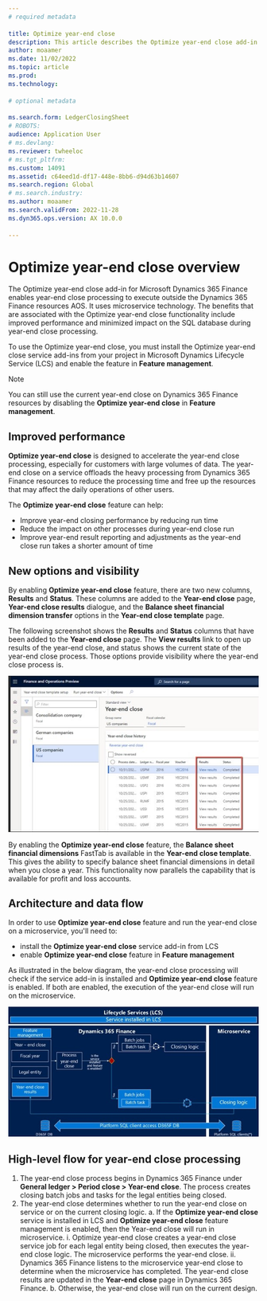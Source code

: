 ```yaml
---
# required metadata

title: Optimize year-end close 
description: This article describes the Optimize year-end close add-in that is available for the general ledger year-end close process. 
author: moaamer
ms.date: 11/02/2022
ms.topic: article
ms.prod: 
ms.technology: 

# optional metadata

ms.search.form: LedgerClosingSheet
# ROBOTS: 
audience: Application User
# ms.devlang: 
ms.reviewer: twheeloc
# ms.tgt_pltfrm: 
ms.custom: 14091
ms.assetid: c64eed1d-df17-448e-8bb6-d94d63b14607
ms.search.region: Global
# ms.search.industry: 
ms.author: moaamer
ms.search.validFrom: 2022-11-28
ms.dyn365.ops.version: AX 10.0.0

---
```


# Optimize year-end close overview

The Optimize year-end close add-in for Microsoft Dynamics 365 Finance enables year-end close processing to execute outside the Dynamics 365 Finance resources AOS. It 
uses microservice technology. The benefits that are associated with the Optimize year-end close functionality include improved performance and minimized impact on the 
SQL database during year-end close processing. 

To use the Optimize year-end close, you must install the Optimize year-end close service add-ins from your project in Microsoft Dynamics Lifecycle Service (LCS) and 
enable the feature in **Feature management**.

> [!NOTE] 
> You can still use the current year-end close on Dynamics 365 Finance resources by disabling the **Optimize year-end close** in **Feature management**. 

## Improved performance

**Optimize year-end close** is designed to accelerate the year-end close processing, especially for customers with large volumes of data. The year-end close on a service offloads the heavy processing from Dynamics 365 Finance resources to reduce the processing time and free up the resources that may affect the daily operations of other users. 

The **Optimize year-end close** feature can help:

 - Improve year-end closing performance by reducing run time
 - Reduce the impact on other processes during year-end close run
 - Improve year-end result reporting and adjustments as the year-end close run takes a shorter amount of time

## New options and visibility
By enabling **Optimize year-end close** feature, there are two new columns, **Results** and **Status**. These columns are added to the **Year-end close** page, **Year-end close results** dialogue, and the **Balance sheet financial dimension transfer** options in the **Year-end close template** page. 

The following screenshot shows the **Results** and **Status** columns that have been added to the **Year-end close** page. The **View results** link to open up results of the year-end close, and status shows the current state of the year-end close process. Those options provide visibility where the year-end close process is. 

[![Year-end close .](./media/Yearendclose.jpg)](./media/Yearendclose.jpg)

By enabling the **Optimize year-end close** feature, the **Balance sheet financial dimensions** FastTab is available in the **Year-end close template**. This gives the ability to specify balance sheet financial dimensions in detail when you close a year. This functionality now parallels the capability that is available for profit and loss accounts.

## Architecture and data flow 

In order to use **Optimize year-end close** feature and run the year-end close on a microservice, you'll need to:
 - install the **Optimize year-end close** service add-in from LCS 
 - enable **Optimize year-end close** feature in **Feature management** 
 
As illustrated in the below diagram, the year-end close processing will check if the service add-in is installed and **Optimize year-end close** feature is enabled. If both are enabled, the execution of the year-end close will run on the microservice.

[![Lifecycle services.](./media/Lifecycle-services.jpg)](./media/Lifecycle-services.jpg)


## High-level flow for year-end close processing

1.	The year-end close process begins in Dynamics 365 Finance under **General ledger > Period close > Year-end close**. The process creates closing batch jobs
and tasks for the legal entities being closed.
2.	The year-end close determines whether to run the year-end close on service or on the current closing logic. 
    a.	If the **Optimize year-end close** service is installed in LCS and **Optimize year-end close** feature management is enabled, then the Year-end close will run in microservice. 
        i.	Optimize year-end close creates a year-end close service job for each legal entity being closed, then executes the year-end close logic. The microservice 
        performs the year-end close. 
        ii.	Dynamics 365 Finance listens to the microservice year-end close to determine when the microservice has completed. The year-end close results are updated in 
        the **Year-end close** page in Dynamics 365 Finance. 
    b.	Otherwise, the year-end close will run on the current design.
